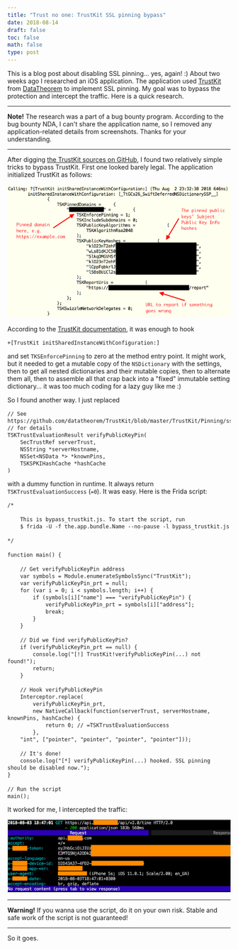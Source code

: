 ```yaml
---
title: "Trust no one: TrustKit SSL pinning bypass"
date: 2018-08-14
draft: false
toc: false
math: false
type: post
---
```


This is a blog post about disabling SSL pinning... yes, again! :) About two weeks ago I researched an iOS application. The application used [TrustKit](https://github.com/datatheorem/TrustKit) from [DataTheorem](https://www.datatheorem.com) to implement SSL pinning. My goal was to bypass the protection and intercept the traffic. Here is a quick research.

---

**Note!** The research was a part of a bug bounty program. According to the bug bounty NDA, I can't share the application name, so I removed any application-related details from screenshots. Thanks for your understanding. 

---

After digging [the TrustKit sources on GitHub](https://github.com/datatheorem/TrustKit), I found two relatively simple tricks to bypass TrustKit. First one looked barely legal. The application initialized TrustKit as follows:

![](initSharedInstanceWithConfiguration.png)

According to the [TrustKit documentation](https://github.com/datatheorem/TrustKit/blob/master/docs/getting-started.md#always-start-with-pinning-enforcement-disabled), it was enough to hook

```
+[TrustKit initSharedInstanceWithConfiguration:]
``` 

and set `TKSEnforcePinning` to zero at the method entry point. It might work, but it needed to get a mutable copy of the `NSDictionary` with the settings, then to get all nested dictionaries and their mutable copies, then to alternate them all, then to assemble all that crap back into a "fixed" immutable setting dictionary... it was too much coding for a lazy guy like me :)

So I found another way. I just replaced

```
// See https://github.com/datatheorem/TrustKit/blob/master/TrustKit/Pinning/ssl_pin_verifier.m 
// for details
TSKTrustEvaluationResult verifyPublicKeyPin(
	SecTrustRef serverTrust, 
	NSString *serverHostname, 
	NSSet<NSData *> *knownPins, 
	TSKSPKIHashCache *hashCache
)
```

with a dummy function in runtime. It always return `TSKTrustEvaluationSuccess` (`=0`). It was easy. Here is the Frida script:

```
/*
	
	This is bypass_trustkit.js. To start the script, run
	$ frida -U -f the.app.bundle.Name --no-pause -l bypass_trustkit.js
	
*/

function main() {
		
	// Get verifyPublicKeyPin address
	var symbols = Module.enumerateSymbolsSync("TrustKit");
	var verifyPublicKeyPin_prt = null;
	for (var i = 0; i < symbols.length; i++) {
		if (symbols[i]["name"] === "verifyPublicKeyPin") {
			verifyPublicKeyPin_prt = symbols[i]["address"];
			break;
		}
	}

	// Did we find verifyPublicKeyPin?
	if (verifyPublicKeyPin_prt == null) {
		console.log("[!] TrustKit!verifyPublicKeyPin(...) not found!");
		return;
	}
		
	// Hook verifyPublicKeyPin
	Interceptor.replace(
		verifyPublicKeyPin_prt, 
		new NativeCallback(function(serverTrust, serverHostname, knownPins, hashCache) {
			return 0; // =TSKTrustEvaluationSuccess
		}, 
	"int", ["pointer", "pointer", "pointer", "pointer"]));

	// It's done!
	console.log("[*] verifyPublicKeyPin(...) hooked. SSL pinning should be disabled now.");	
}

// Run the script
main();
```

It worked for me, I intercepted the traffic:

![](request_without_tk.png)

---

**Warning!** If you wanna use the script, do it on your own risk. Stable and safe work of the script is not guaranteed!

---

So it goes.